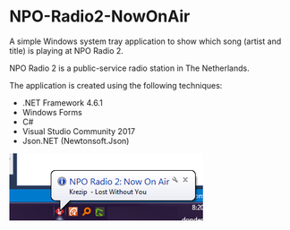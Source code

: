 # NPO-Radio2-NowOnAir

A simple Windows system tray application to show which song (artist and title) is playing at NPO Radio 2.

NPO Radio 2 is a public-service radio station in The Netherlands.

The application is created using the following techniques:
- .NET Framework 4.6.1
- Windows Forms
- C#
- Visual Studio Community 2017
- Json.NET (Newtonsoft.Json)

![screenshot](https://github.com/Joepsel/NPO-Radio2-NowOnAir/blob/master/github-data/Screenshot01_Systray.png?raw=true)
